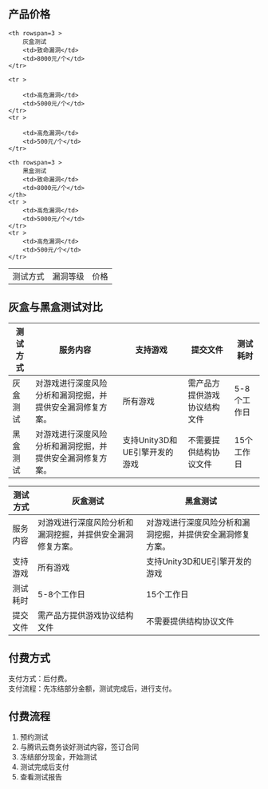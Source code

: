 


## 产品价格

<table class="table table-bordered table-striped table-condensed">
 	<tr rowspan=3>
    	<td>测试方式</td>
		<td>漏洞等级</td>
		<td>价格</td>
	</tr> 
	
	<th rowspan=3 >  
	 	灰盒测试	
		<td>致命漏洞</td>
		<td>8000元/个</td>
    </tr>

	<tr >
        
	 	<td>高危漏洞</td>
		<td>5000元/个</td>
    </tr>
	<tr >
       
	 	<td>高危漏洞</td>
		<td>500元/个</td>
    </tr>
 	
	<th rowspan=3 >
        黑盒测试
	 	<td>致命漏洞</td>
		<td>8000元/个</td>
    </th>
	<tr >
	 	<td>高危漏洞</td>
		<td>5000元/个</td>
    </tr>
	<tr >
	 	<td>高危漏洞</td>
		<td>500元/个</td>
    </tr>
    
</table>

## 灰盒与黑盒测试对比

|测试方式| 服务内容 | 支持游戏 | 提交文件 |测试耗时 |
|---------|---------|---------|---------|---------|
|灰盒测试| 对游戏进行深度风险分析和漏洞挖掘，并提供安全漏洞修复方案。 | 所有游戏 | 需产品方提供游戏协议结构文件 |5-8个工作日 |
|黑盒测试| 对游戏进行深度风险分析和漏洞挖掘，并提供安全漏洞修复方案。 | 支持Unity3D和UE引擎开发的游戏 | 不需要提供结构协议文件 |15个工作日 |


|测试方式| 灰盒测试 | 黑盒测试 |
|---------|---------|---------|
| 服务内容 |对游戏进行深度风险分析和漏洞挖掘，并提供安全漏洞修复方案。|对游戏进行深度风险分析和漏洞挖掘，并提供安全漏洞修复方案。|
|支持游戏| 所有游戏 | 支持Unity3D和UE引擎开发的游戏 |
|测试耗时| 5-8个工作日 | 15个工作日 |
|提交文件| 需产品方提供游戏协议结构文件 | 不需要提供结构协议文件 |


## 付费方式
支付方式：后付费。  
支付流程：先冻结部分金额，测试完成后，进行支付。


## 付费流程
1. 预约测试
2. 与腾讯云商务谈好测试内容，签订合同
3. 冻结部分现金，开始测试
4. 测试完成后支付
5. 查看测试报告